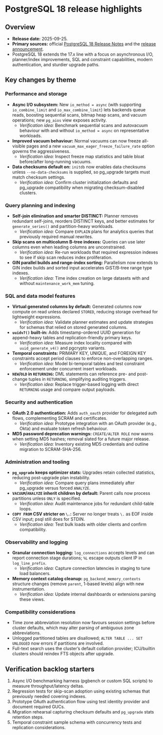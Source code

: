 # PostgreSQL 18 release highlights

## Overview

- **Release date:** 2025-09-25.
- **Primary sources:** official [PostgreSQL 18 Release Notes](https://www.postgresql.org/docs/release/18.0/) and the [release announcement](https://www.postgresql.org/about/news/postgresql-18-released-2930/).
- PostgreSQL 18 extends the 17.x line with a focus on asynchronous I/O, planner/index improvements, SQL and constraint capabilities, modern authentication, and sturdier upgrade paths.

## Key changes by theme

### Performance and storage

- **Async I/O subsystem:** New `io_method = async` (with supporting `io_combine_limit` and `io_max_combine_limit`) lets backends queue reads, boosting sequential scans, bitmap heap scans, and vacuum operations; new `pg_aios` view exposes activity.
  - _Verification idea:_ Benchmark sequential scans and autovacuum behaviour with and without `io_method = async` on representative workloads.
- **Improved vacuum behaviour:** Normal vacuums can now freeze all-visible pages and a new `vacuum_max_eager_freeze_failure_rate` option governs the aggressiveness.
  - _Verification idea:_ Inspect freeze map statistics and table bloat before/after long-running vacuums.
- **Data checksums default on:** `initdb` now enables data checksums unless `--no-data-checksums` is supplied, so pg_upgrade targets must match checksum settings.
  - _Verification idea:_ Confirm cluster initialization defaults and pg_upgrade compatibility when migrating checksum-disabled clusters.

### Query planning and indexing

- **Self-join elimination and smarter DISTINCT:** Planner removes redundant self-joins, reorders DISTINCT keys, and better estimates for `generate_series()` and partition-heavy workloads.
  - _Verification idea:_ Compare `EXPLAIN` plans for analytics queries that previously required manual rewrites.
- **Skip scans on multicolumn B-tree indexes:** Queries can use later columns even when leading columns are unconstrained.
  - _Verification idea:_ Re-run workloads that required expression indexes to see if skip scan reduces index proliferation.
- **GIN parallel builds and range-index sorting:** Parallelism now extends to GIN index builds and sorted input accelerates GiST/B-tree range type indexes.
  - _Verification idea:_ Time index creation on large datasets with and without `maintenance_work_mem` tuning.

### SQL and data model features

- **Virtual generated columns by default:** Generated columns now compute on read unless declared `STORED`, reducing storage overhead for lightweight expressions.
  - _Verification idea:_ Validate planner estimates and update strategies for schemas that relied on stored generated columns.
- **`uuidv7()` built-in:** Adds timestamp-ordered UUID generation for append-heavy tables and replication-friendly primary keys.
  - _Verification idea:_ Measure index locality compared with `uuid_generate_v4()` and pgcrypto variants.
- **Temporal constraints:** PRIMARY KEY, UNIQUE, and FOREIGN KEY constraints accept period clauses to enforce non-overlapping ranges.
  - _Verification idea:_ Model bi-temporal tables and test constraint enforcement under concurrent insert workloads.
- **`NEW`/`OLD` in `RETURNING`:** DML statements can reference pre- and post-change tuples in `RETURNING`, simplifying auditing triggers.
  - _Verification idea:_ Replace trigger-based logging with direct `RETURNING` usage and compare output payloads.

### Security and authentication

- **OAuth 2.0 authentication:** Adds `auth_oauth` provider for delegated auth flows, complementing SCRAM and certificates.
  - _Verification idea:_ Prototype integration with an OAuth provider (e.g., Okta) and evaluate token refresh behaviour.
- **MD5 password deprecation warnings:** `CREATE/ALTER ROLE` now warns when setting MD5 hashes; removal slated for a future major release.
  - _Verification idea:_ Inventory existing MD5 credentials and outline migration to SCRAM-SHA-256.

### Administration and tooling

- **`pg_upgrade` keeps optimizer stats:** Upgrades retain collected statistics, reducing post-upgrade plan instability.
  - _Verification idea:_ Compare query plans immediately after pg_upgrade versus forced `ANALYZE`.
- **`VACUUM`/`ANALYZE` inherit children by default:** Parent calls now process partitions unless `ONLY` is specified.
  - _Verification idea:_ Audit maintenance jobs for redundant child-table loops.
- **`COPY FROM` CSV stricter on `\.`:** Server no longer treats `\.` as EOF inside CSV input; psql still does for STDIN.
  - _Verification idea:_ Test bulk loads with older clients and confirm compatibility.

### Observability and logging

- **Granular connection logging:** `log_connections` accepts levels and can report connection stage durations; `%L` escape outputs client IP in `log_line_prefix`.
  - _Verification idea:_ Capture connection latencies in staging to tune load balancers.
- **Memory context catalog cleanup:** `pg_backend_memory_contexts` structure changes (remove `parent`, 1-based levels) align with new instrumentation.
  - _Verification idea:_ Update internal dashboards or extensions parsing these views.

### Compatibility considerations

- Time zone abbreviation resolution now favours session settings before cluster defaults, which may alter parsing of ambiguous zone abbreviations.
- Unlogged partitioned tables are disallowed; `ALTER TABLE ... SET UNLOGGED` now errors if partitions are involved.
- Full-text search uses the cluster’s default collation provider; ICU/builtin clusters should reindex FTS objects after upgrade.

## Verification backlog starters

1. Async I/O benchmarking harness (pgbench or custom SQL scripts) to measure throughput/latency deltas.
2. Regression tests for skip-scan adoption using existing schemas that previously needed covering indexes.
3. Prototype OAuth authentication flow using test identity provider and document required GUCs.
4. Migration rehearsal capturing checksum defaults and `pg_upgrade` stats retention steps.
5. Temporal constraint sample schema with concurrency tests and replication considerations.
